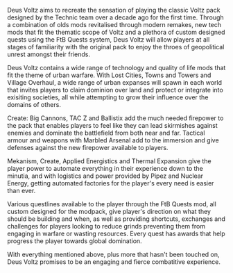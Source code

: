 Deus Voltz aims to recreate the sensation of playing the classic Voltz pack designed by the Technic team over a decade ago for the first time. Through a combination of olds mods revitalised through modern remakes, new tech mods that fit the thematic scope of Voltz and a plethora of custom designed quests using the FtB Quests system, Deus Voltz will allow players at all stages of familiarity with the original pack to enjoy the throes of geopolitical unrest amongst their friends.

Deus Voltz contains a wide range of technology and quality of life mods that fit the theme of urban warfare. With Lost Cities, Towns and Towers and Village Overhaul, a wide range of urban expanses will spawn in each world that invites players to claim dominion over land and protect or integrate into exisiting societies, all while attempting to grow their influence over the domains of others.

Create: Big Cannons, TAC Z and Ballistix add the much needed firepower to the pack that enables players to feel like they can lead skirmishes against enemies and dominate the battlefield from both near and far. Tactical armour and weapons with Marbled Arsenal add to the immersion and give defenses against the new firepower available to players.

Mekanism, Create, Applied Energistics and Thermal Expansion give the player power to automate everything in their experience down to the minutia, and with logistics and power provided by Pipez and Nuclear Energy, getting automated factories for the player's every need is easier than ever.

Various questlines available to the player through the FtB Quests mod, all custom designed for the modpack, give player's direction on what they should be building and when, as well as providing shortcuts, exchanges and challenges for players looking to reduce grinds preventing them from engaging in warfare or wasting resources. Every quest has awards that help progress the player towards global domination.

With everything mentioned above, plus more that hasn't been touched on, Deus Voltz promises to be an engaging and fierce combatitive experience.
